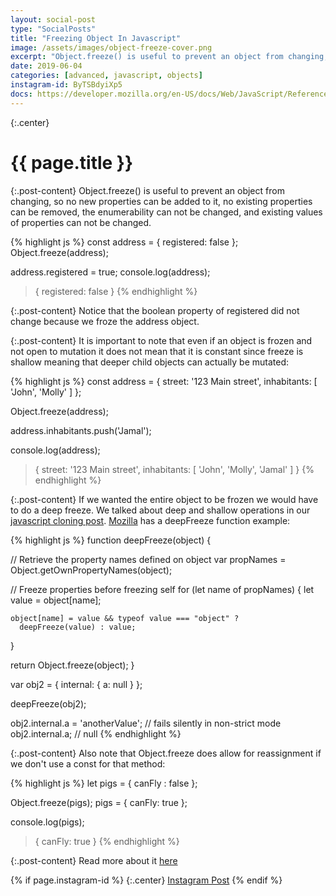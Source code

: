 ```yaml
---
layout: social-post
type: "SocialPosts"
title: "Freezing Object In Javascript"
image: /assets/images/object-freeze-cover.png
excerpt: "Object.freeze() is useful to prevent an object from changing, so no new properties can be added to it, no existing properties can be removed, the enumerability can not be changed, and existing values of properties can not be changed."
date: 2019-06-04
categories: [advanced, javascript, objects]
instagram-id: ByTSBdyiXp5
docs: https://developer.mozilla.org/en-US/docs/Web/JavaScript/Reference/Global_Objects/Object/freeze
---
```

{:.center}
# {{ page.title }}

{:.post-content}
Object.freeze() is useful to prevent an object from changing, so no new properties can be added to it, no existing properties can be removed, the enumerability can not be changed, and existing values of properties can not be changed. 

{% highlight js %}
const address = {
    registered: false
};
Object.freeze(address);

address.registered = true;
console.log(address);
> { registered: false }
{% endhighlight %}

{:.post-content}
Notice that the boolean property of registered did not change because we froze
the address object.

{:.post-content}
It is important to note that even if an object is frozen and not open to mutation
it does not mean that it is constant since freeze is shallow meaning
that deeper child objects can actually be mutated:

{% highlight js %}
const address = {
    street: '123 Main street',
    inhabitants: [
    'John',
    'Molly'
    ]
};

Object.freeze(address);

address.inhabitants.push('Jamal');

console.log(address);
> {
    street: '123 Main street',
    inhabitants: [
        'John',
        'Molly',
        'Jamal'
    ]
}
{% endhighlight %}

{:.post-content}
If we wanted the entire object to be frozen we would have to do a deep freeze.
We talked about deep and shallow operations in our [javascript cloning post](https://www.dev-diaries.com/social-posts/javascript-cloning/).
<a href="https://developer.mozilla.org/en-US/docs/Web/JavaScript/Reference/Global_Objects/Object/freeze" target="_blank">Mozilla</a> has a deepFreeze function example:

{% highlight js %}
function deepFreeze(object) {

  // Retrieve the property names defined on object
  var propNames = Object.getOwnPropertyNames(object);

  // Freeze properties before freezing self
  for (let name of propNames) {
    let value = object[name];

    object[name] = value && typeof value === "object" ? 
      deepFreeze(value) : value;
  }

  return Object.freeze(object);
}

var obj2 = {
  internal: {
    a: null
  }
};

deepFreeze(obj2);

obj2.internal.a = 'anotherValue'; // fails silently in non-strict mode
obj2.internal.a; // null
{% endhighlight %}

{:.post-content}
Also note that Object.freeze does allow for reassignment if we don't use a const
for that method:

{% highlight js %}
let pigs = {
  canFly : false
};

Object.freeze(pigs);
pigs = { canFly: true };

console.log(pigs);
> { canFly: true }
{% endhighlight %}

{:.post-content}
Read more about it <a href="{{page.docs}}" target="_blank">here</a>

{% if page.instagram-id %}
{:.center}
<a class="insta-link" href="https://www.instagram.com/p/{{page.instagram-id}}" target="_blank">Instagram Post</a>
{% endif %}
